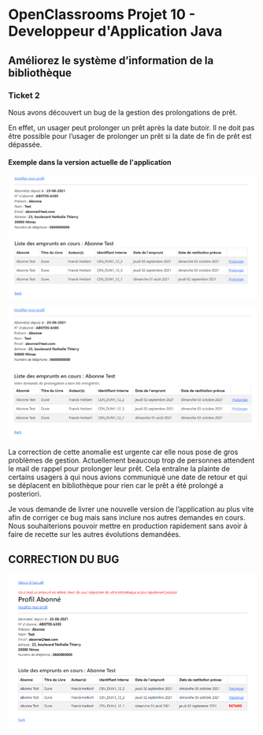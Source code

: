 # OpenClassrooms Projet 10 - Developpeur d'Application Java #

## Améliorez le système d’information de la bibliothèque ##

### Ticket 2 ###

Nous avons découvert un bug de la gestion des prolongations de prêt. 

En effet, un usager peut prolonger un prêt après la date butoir. Il ne doit pas être possible pour l’usager de prolonger
un prêt si la date de fin de prêt est dépassée.

#### Exemple dans la version actuelle de l'application ####

![img.png](../.README_images/bug-prolongation1.png)

![img.png](../.README_images/bug-prolongation2.png)

La correction de cette anomalie est urgente car elle nous pose de gros problèmes de gestion. Actuellement beaucoup trop 
de personnes attendent le mail de rappel pour prolonger leur prêt. Cela entraîne la plainte de certains usagers à qui 
nous avions communiqué une date de retour et qui se déplacent en bibliothèque pour rien car le prêt a été prolongé a 
posteriori.

Je vous demande de livrer une nouvelle version de l’application au plus vite afin de corriger ce bug mais sans inclure 
nos autres demandes en cours. Nous souhaiterions pouvoir mettre en production rapidement sans avoir à faire de recette
sur les autres évolutions demandées.

## CORRECTION DU BUG ##

![img.png](../.README_images/bug-prolongation-fixed.png)

